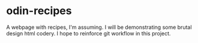 # odin-recipes
A webpage with recipes, I'm assuming.
I will be demonstrating some brutal design html codery. I hope to reinforce git workflow in this project.
